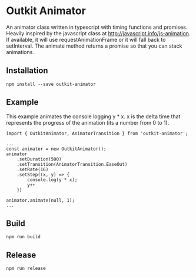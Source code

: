 # Outkit Animator

An animator class written in typescript with timing functions and promises.  
Heavily inspired by the javascript class at http://javascript.info/js-animation.
If available, it will use requestAnimationFrame or it will fall back to 
setInterval. The animate method returns a promise so that you can stack animations.

## Installation

`npm install --save outkit-animator`

## Example

This example animates the console logging y * x.  x is the delta time that represents
the progress of the animation (its a number from 0 to 1).

```
import { OutkitAnimator, AnimatorTransition } from 'outkit-animator';

...
const animator = new OutkitAnimator();
animator
    .setDuration(500)
    .setTransition(AnimatorTransition.EaseOut)
    .setRate(16)
    .setStep((x, y) => {
        console.log(y * x);
        y++
    })

animator.animate(null, 1);
...
```

## Build

`npm run build`

## Release

`npm run release`